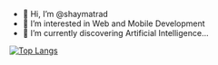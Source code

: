 - 👋 Hi, I’m @shaymatrad
- 👀 I’m interested in Web and Mobile Development
- 🌱 I’m currently discovering Artificial Intelligence...

[![Top Langs](https://github-readme-stats.vercel.app/api/top-langs/?username=shayma26&layout=compact)](https://github.com/anuraghazra/github-readme-stats)


<!---
shaymatrad/shaymatrad is a ✨ special ✨ repository because its `README.md` (this file) appears on your GitHub profile.
You can click the Preview link to take a look at your changes.
--->


<!--
**shayma26/shayma26** is a ✨ _special_ ✨ repository because its `README.md` (this file) appears on your GitHub profile.

Here are some ideas to get you started:

- 🔭 I’m currently working on ...
- 🌱 I’m currently learning ...
- 👯 I’m looking to collaborate on ...
- 🤔 I’m looking for help with ...
- 💬 Ask me about ...
- 📫 How to reach me: ...
- 😄 Pronouns: ...
- ⚡ Fun fact: ...
-->
